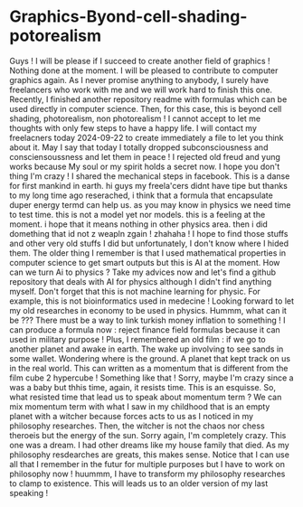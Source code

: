 # Graphics-Byond-cell-shading-potorealism

Guys ! I will be please if I succeed to create another field of graphics ! Nothing done at the moment. I will be pleased to contribute to computer graphics again. As I never promise anything to anybody, I surely have freelancers who work with me and we will work hard to finish this one. Recently, I finished another repository readme with formulas which can be used directly in computer science. Then, for this case, this is beyond cell shading, photorealism, non photorealism ! I cannot accept to let me thoughts with only few steps to have a happy life. I will contact my freelacners today 2024-09-22 to create immediately a file to let you think about it. May I say that today I totally dropped subconsciousness and consciensoussness and let them in peace ! I rejected old freud and yung works because My soul or my spirit holds a secret now. I hope you don't thing I'm crazy ! I shared the mechanical steps in facebook. This is a danse for first mankind in earth.
hi guys my freela'cers didnt have tipe but thanks to my long time ago reserached, i think that a formula that encapsulate duper energy termd can help us. as you may know in physics we need time to test time. this is not a model yet nor models. this is a feeling at the moment. i hope that it means nothing in other physics area. then i did domething that id not z weapln zgain ! zhahaha ! I hope to  find those stuffs and other very old stuffs I did but unfortunately, I don't know where I hided them. The older thing I remember is that I used mathematical properties in computer science to get smart outputs but this is AI at the moment. How can we turn Ai to physics ? Take my advices now and let's find a github repository that deals with AI for physics although I didn't find anything myself. Don't forget that this is not machine learning for physic. For example, this is not bioinformatics used in medecine ! Looking forward to let my old researches in economy to be used in physics. Hummm, what can it be ??? There must be a way to link turkish money inflation to something ! I can produce a formula now : reject finance field formulas because it can used in military purpose ! 
Plus, I remembered an old film : if we go to another planet and awake in earth. The wake up involving to see sands in some wallet. Wondering where is the ground. A planet that kept track on us in the real world. This can written as a momentum that is different from the film cube 2 hypercube ! Something like that ! Sorry, maybe I'm crazy since a was a baby but thhis time, again, it resists time. This is an esquisse. So, what resisted time that lead us to speak about momentum term ? We can mix momentum term with what I saw in my childhood that is an empty planet with a witcher because forces acts to us as I noticed in my philosophy researches. Then, the witcher is not the chaos nor chess theroeis but the energy of the sun. Sorry again, I'm completely crazy. This one was a dream. I had other dreams like my house family that died. As my philosophy resdearches are greats, this makes sense. Notice that I can use all that I remember in the futur for multiple purposes but I have to work on philosophy now ! huummm, I have to transform my philosophy researches to clamp to existence. This will leads us to an older version of my last speaking !
